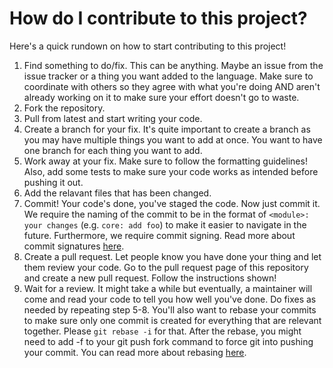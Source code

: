 # How do I contribute to this project?
Here's a quick rundown on how to start contributing to this project!
1. Find something to do/fix.
This can be anything. Maybe an issue from the issue tracker or a thing you want added to the language. Make sure to coordinate with others so they agree with what you're doing AND aren't already working on it to make sure your effort doesn't go to waste.
2. Fork the repository.
3. Pull from latest and start writing your code.
4. Create a branch for your fix.
It's quite important to create a branch as you may have multiple things you want to add at once. You want to have one branch for each thing you want to add. 
5. Work away at your fix.
Make sure to follow the formatting guidelines! Also, add some tests to make sure your code works as intended before pushing it out.
6. Add the relavant files that has been changed.
7. Commit!
Your code's done, you've staged the code. Now just commit it. We require the naming of the commit to be in the format of `<module>: your changes` (e.g. `core: add foo`) to make it easier to navigate in the future. Furthermore, we require commit signing. Read more about commit signatures [here](https://help.github.com/en/articles/signing-commits).
8. Create a pull request.
Let people know you have done your thing and let them review your code. Go to the pull request page of this repository and create a new pull request. Follow the instructions shown!
9. Wait for a review.
It might take a while but eventually, a maintainer will come and read your code to tell you how well you've done. Do fixes as needed by repeating step 5-8.
You'll also want to rebase your commits to make sure only one commit is created for everything that are relevant together. Please `git rebase -i` for that. After the rebase, you might need to add -f to your git push fork command to force git into pushing your commit. You can read more about rebasing [here](https://www.atlassian.com/git/tutorials/rewriting-history/git-rebase).
